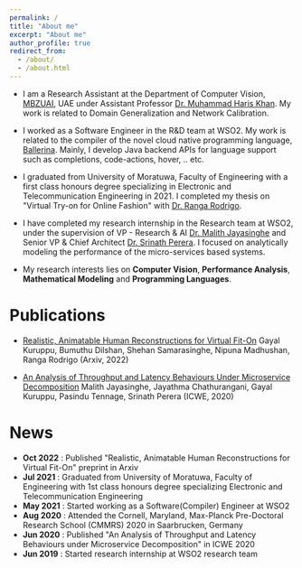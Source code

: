 ```yaml
---
permalink: /
title: "About me"
excerpt: "About me"
author_profile: true
redirect_from: 
  - /about/
  - /about.html
---
```


- I am a Research Assistant at the Department of Computer Vision, [MBZUAI](https://mbzuai.ac.ae/about/), UAE under Assistant Professor [Dr. Muhammad Haris Khan](https://scholar.google.com/citations?user=ZgERfFwAAAAJ&hl=en). My work is related to Domain Generalization and Network Calibration.

- I worked as a Software Engineer in the R&D team at WSO2. My work is related to the compiler of the novel cloud native programming language, [Ballerina](https://ballerina.io). Mainly, I develop Java backend APIs for language support such as completions, code-actions, hover, .. etc.

- I graduated from University of Moratuwa, Faculty of Engineering with a first class honours degree specializing in Electronic and Telecommunication Engineering in 2021. I completed my thesis on "Virtual Try-on for Online Fashion" with [Dr. Ranga Rodrigo](https://ranga.staff.uom.lk). 

- I have completed my research internship in the Research team at WSO2, under the supervision of VP - Research & AI [Dr. Malith Jayasinghe](https://wso2.com/about/team/malith-jayasinghe/) and Senior VP & Chief Architect [Dr. Srinath Perera](https://wso2.com/about/team/srinath-perera/). I focused on analytically modeling the performance of the micro-services based systems.

- My research interests lies on **Computer Vision**, **Performance Analysis**, **Mathematical Modeling** and **Programming Languages**.

Publications
======
- [Realistic, Animatable Human Reconstructions for Virtual Fit-On](https://arxiv.org/abs/2210.08535) Gayal Kuruppu, Bumuthu Dilshan, Shehan Samarasinghe, Nipuna Madhushan, Ranga Rodrigo (Arxiv, 2022)

- [An Analysis of Throughput and Latency Behaviours Under Microservice Decomposition](https://link.springer.com/chapter/10.1007/978-3-030-50578-3_5) Malith Jayasinghe, Jayathma Chathurangani, Gayal Kuruppu, Pasindu Tennage, Srinath Perera (ICWE, 2020)

News
======
- **Oct 2022** : Published "Realistic, Animatable Human Reconstructions for Virtual Fit-On" preprint in Arxiv
- **Jul 2021** : Graduated from University of Moratuwa, Faculty of Engineering with 1st class honours degree specializing Electronic and Telecommunication Engineering
- **May 2021** : Started working as a Software(Compiler) Engineer at WSO2
- **Aug 2020** : Attended the Cornell, Maryland, Max-Planck Pre-Doctoral Research School (CMMRS) 2020 in Saarbrucken, Germany
- **Jun 2020** : Published "An Analysis of Throughput and Latency Behaviours under Microservice Decomposition" in ICWE 2020
- **Jun 2019** : Started research internship at WSO2 research team